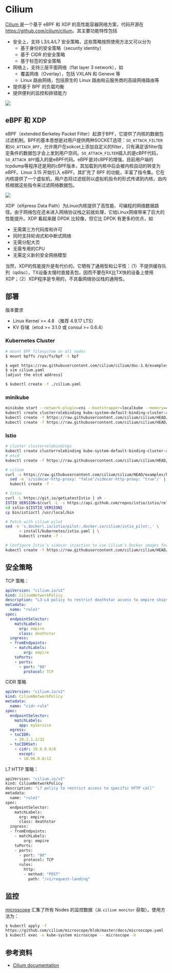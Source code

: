 # Cilium

[Cilium ](https://github.com/cilium/cilium)是一个基于 eBPF 和 XDP 的高性能容器网络方案，代码开源在 <https://github.com/cilium/cilium>。其主要功能特性包括

- 安全上，支持 L3/L4/L7 安全策略，这些策略按照使用方法又可以分为
  - 基于身份的安全策略（security identity）
  - 基于 CIDR 的安全策略
  - 基于标签的安全策略
- 网络上，支持三层平面网络（flat layer 3 network），如
  - 覆盖网络（Overlay），包括 VXLAN 和 Geneve 等
  - Linux 路由网络，包括原生的 Linux 路由和云服务商的高级网络路由等
- 提供基于 BPF 的负载均衡
- 提供便利的监控和排错能力

![](cilium.png)

## eBPF 和 XDP

eBPF（extended Berkeley Packet Filter）起源于BPF，它提供了内核的数据包过滤机制。BPF的基本思想是对用户提供两种SOCKET选项：`SO_ATTACH_FILTER`和`SO_ATTACH_BPF`，允许用户在sokcet上添加自定义的filter，只有满足该filter指定条件的数据包才会上发到用户空间。`SO_ATTACH_FILTER`插入的是cBPF代码，`SO_ATTACH_BPF`插入的是eBPF代码。eBPF是对cBPF的增强，目前用户端的tcpdump等程序还是用的cBPF版本，其加载到内核中后会被内核自动的转变为eBPF。Linux 3.15 开始引入 eBPF。其扩充了 BPF 的功能，丰富了指令集。它在内核提供了一个虚拟机，用户态将过滤规则以虚拟机指令的形式传递到内核，由内核根据这些指令来过滤网络数据包。

![](bpf.png)

XDP（eXpress Data Path）为Linux内核提供了高性能、可编程的网络数据路径。由于网络包在还未进入网络协议栈之前就处理，它给Linux网络带来了巨大的性能提升。XDP 看起来跟 DPDK 比较像，但它比 DPDK 有更多的优点，如

- 无需第三方代码库和许可
- 同时支持轮询式和中断式网络
- 无需分配大页
- 无需专用的CPU
- 无需定义新的安全网络模型

当然，XDP的性能提升是有代价的，它牺牲了通用型和公平性：（1）不提供缓存队列（qdisc），TX设备太慢时直接丢包，因而不要在RX比TX快的设备上使用XDP；（2）XDP程序是专用的，不具备网络协议栈的通用性。

## 部署

版本要求

- Linux Kernel >= 4.8 （推荐 4.9.17 LTS）
- KV 存储（etcd >= 3.1.0 或 consul >= 0.6.4）

### Kubernetes Cluster

```sh
# mount BPF filesystem on all nodes
$ mount bpffs /sys/fs/bpf -t bpf

$ wget https://raw.githubusercontent.com/cilium/cilium/doc-1.0/examples/kubernetes/1.10/cilium.yaml
$ vim cilium.yaml
[adjust the etcd address]

$ kubectl create -f ./cilium.yaml
```

### minikube

```sh
minikube start --network-plugin=cni --bootstrapper=localkube --memory=4096 --extra-config=apiserver.Authorization.Mode=RBAC
kubectl create clusterrolebinding kube-system-default-binding-cluster-admin --clusterrole=cluster-admin --serviceaccount=kube-system:default
kubectl create -f https://raw.githubusercontent.com/cilium/cilium/HEAD/examples/kubernetes/addons/etcd/standalone-etcd.yaml
kubectl create -f https://raw.githubusercontent.com/cilium/cilium/HEAD/examples/kubernetes/1.10/cilium.yaml
```

### Istio

```sh
# cluster clusterrolebindings
kubectl create clusterrolebinding kube-system-default-binding-cluster-admin --clusterrole=cluster-admin --serviceaccount=kube-system:default
# etcd
kubectl create -f https://raw.githubusercontent.com/cilium/cilium/HEAD/examples/kubernetes/addons/etcd/standalone-etcd.yaml

# cilium
curl -s https://raw.githubusercontent.com/cilium/cilium/HEAD/examples/kubernetes/1.10/cilium.yaml | \
  sed -e 's/sidecar-http-proxy: "false"/sidecar-http-proxy: "true"/' | \
  kubectl create -f -

# Istio
curl -L https://git.io/getLatestIstio | sh -
ISTIO_VERSION=$(curl -L -s https://api.github.com/repos/istio/istio/releases/latest | jq -r .tag_name)
cd istio-${ISTIO_VERSION}
cp bin/istioctl /usr/local/bin

# Patch with cilium pilot
sed -e 's,docker\.io/istio/pilot:,docker.io/cilium/istio_pilot:,' \
      < install/kubernetes/istio.yaml | \
      kubectl create -f -

# Configure Istio’s sidecar injection to use Cilium’s Docker images for the sidecar proxies
kubectl create -f https://raw.githubusercontent.com/cilium/cilium/HEAD/examples/kubernetes-istio/istio-sidecar-injector-configmap-release.yaml
```

## 安全策略

TCP 策略：

```yaml
apiVersion: "cilium.io/v2"
kind: CiliumNetworkPolicy
description: "L3-L4 policy to restrict deathstar access to empire ships only"
metadata:
  name: "rule1"
spec:
  endpointSelector:
    matchLabels:
      org: empire
      class: deathstar
  ingress:
  - fromEndpoints:
    - matchLabels:
        org: empire
    toPorts:
    - ports:
      - port: "80"
        protocol: TCP
```

CIDR 策略

```yaml
apiVersion: "cilium.io/v2"
kind: CiliumNetworkPolicy
metadata:
  name: "cidr-rule"
spec:
  endpointSelector:
    matchLabels:
      app: myService
  egress:
  - toCIDR:
    - 20.1.1.1/32
  - toCIDRSet:
    - cidr: 10.0.0.0/8
      except:
      - 10.96.0.0/12
```

L7 HTTP 策略：

```sh
apiVersion: "cilium.io/v2"
kind: CiliumNetworkPolicy
description: "L7 policy to restrict access to specific HTTP call"
metadata:
  name: "rule1"
spec:
  endpointSelector:
    matchLabels:
      org: empire
      class: deathstar
  ingress:
  - fromEndpoints:
    - matchLabels:
        org: empire
    toPorts:
    - ports:
      - port: "80"
        protocol: TCP
      rules:
        http:
        - method: "POST"
          path: "/v1/request-landing"
```

## 监控

[microscope](https://github.com/cilium/microscope) 汇集了所有 Nodes 的监控数据（从 `cilium monitor` 获取）。使用方法为：

```sh
$ kubectl apply -f
https://github.com/cilium/microscope/blob/master/docs/microscope.yaml
$ kubectl exec -n kube-system microscope -- microscope -h
```

## 参考资料

- [Cilium documentation](http://cilium.readthedocs.io/)

